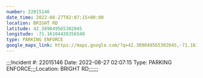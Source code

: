 ```yaml
---
number: 22015146
date_time: 2022-08-27T02:07:15+00:00
location: BRIGHT RD
latitude: 42.389049565302045
longitude: -71.16104420356548
type: PARKING ENFORCE
google_maps_link: https://maps.google.com/?q=42.389049565302045,-71.16104420356548
---
```


;;;Incident #: 22015146  Date: 2022-08-27 02:07:15   Type: PARKING ENFORCE;;;Location: BRIGHT RD;;;;;;
